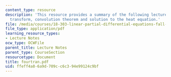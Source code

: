 ```yaml
---
content_type: resource
description: 'This resource provides a summary of the following lecture topics: fourier
  transform, convolution theorem and solution to the heat equation.'
file: /media/courses/18-303-linear-partial-differential-equations-fall-2006/ffeff4a86a9d709cc6c394e99124c9bf_fourtran.pdf
file_type: application/pdf
learning_resource_types:
- Lecture Notes
ocw_type: OCWFile
parent_title: Lecture Notes
parent_type: CourseSection
resourcetype: Document
title: fourtran.pdf
uid: ffeff4a8-6a9d-709c-c6c3-94e99124c9bf
---
```

